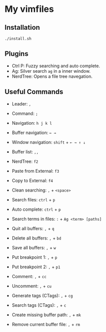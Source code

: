 # My vimfiles

## Installation

```shell
./install.sh
```

## Plugins
  - Ctrl P: Fuzzy searching and auto complete.
  - Ag: Silver search `ag` in a inner window.
  - NerdTree: Opens a file tree navegation.

## Useful Commands
  - Leader: `,`
  - Command: `;`
  - Navigation: `h j k l`
  - Buffer navigation: `← →`
  - Window navigation: `shift` + `← → ↑ ↓`
  - Buffer list: `,,`
  - NerdTree: `f2`

  - Paste from External: `f3`
  - Copy to External: `f4`

  - Clean searching: `,` + `<space>`

  - Search files: `ctrl` + `p`
  - Auto complete: `ctrl` + `p`
  - Search terms in files: `:` + `Ag <term> [paths]`

  - Quit all buffers: `,` + `q`
  - Delete all buffers: `,` + `bd`
  - Save all buffers: `,` + `w`

  - Put breakpoint 1: `,` + `p`
  - Put breakpoint 2: `,` + `p1`

  - Comment: `,` + `cc`
  - Uncomment: `,` + `cu`

  - Generate tags (CTags): `,` + `cg`
  - Search tags (CTags): `,` + `c`

  - Create missing buffer path: `,` + `mk`
  - Remove current buffer file: `,` + `rm`

